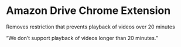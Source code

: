# Amazon Drive Chrome Extension

Removes restriction that prevents playback of videos over 20 minutes

“We don’t support playback of videos longer than 20 minutes.”

